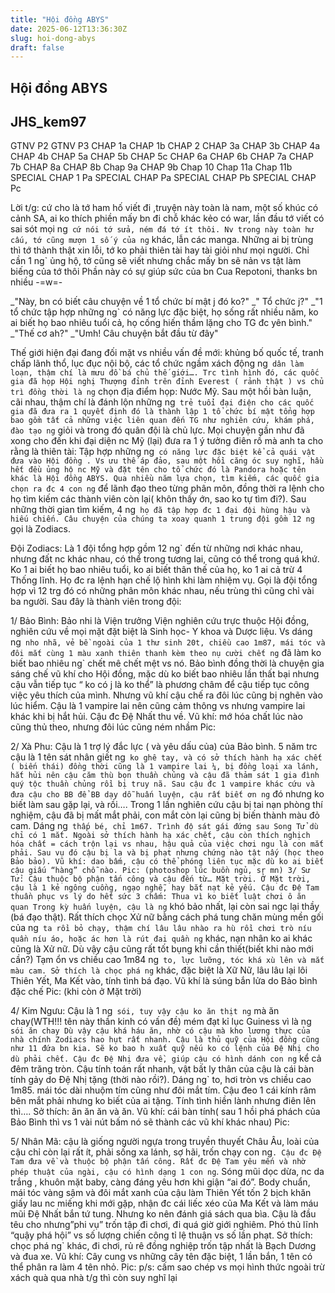 ```yaml
---
title: "Hội đồng ABYS"
date: 2025-06-12T13:36:30Z
slug: hoi-dong-abys
draft: false
---
```


## Hội đồng ABYS

## JHS_kem97

GTNV P2
GTNV P3
CHAP 1a
CHAP 1b
CHAP 2
CHAP 3a
CHAP 3b
CHAP 4a
CHAP 4b
CHAP 5a
CHAP 5b
CHAP 5c
CHAP 6a
CHAP 6b 
CHAP 7a
CHAP 7b
CHAP 8a
CHAP 8b
Chap 9a
CHAP 9b
Chap 10
Chap 11a
Chap 11b
SPECIAL CHAP 1 Pa
SPECIAL CHAP Pa
SPECIAL CHAP Pb
SPECIAL CHAP Pc 
 
Lời t/g: cứ cho là tớ ham hố viết đi ,truyện này toàn là nam, một số khúc có cảnh SA, ai ko thích phiền mấy bn đi chỗ khác kẻo có war, lần đầu tớ viết có sai sót mọi ng` cứ nói tớ sửa, ném đá tớ ít thôi. Nv trong này toàn hư cấu, tớ cũng mượn 1 số ý của ng` khác, lẫn các manga. Những ai bị trùng thì tớ thành thật xin lỗi, tớ ko phải thiên tài hay tài giỏi như mọi người. Chỉ cần 1 ng` ủng hộ, tớ cũng sẽ viết nhưng chắc mấy bn sẽ nản vs tật làm biếng của tớ thôi Phần này có sự giúp sức của bn Cua Repotoni, thanks bn nhiều -=w=-
 
_"Này, bn có biết câu chuyện về 1 tổ chức bí mật j đó ko?"
_" Tổ chức j?"
_"1 tổ chức tập hợp những ng` có năng lực đặc biệt, họ sống rất nhiều năm, ko ai biết họ bao nhiêu tuổi cả, họ cống hiến thầm lặng cho TG đc yên bình."
_"Thế cơ ah?"
_"Umh! Câu chuyện bắt đầu từ đây"
 
Thế giới hiện đại đang đối mặt vs nhiều vấn đề mới: khủng bố quốc tế, tranh chấp lãnh thổ, lục đục nội bộ, các tổ chức ngầm xách động ng` dân làm loạn, thậm chí là mưu đồ bá chủ thế giới…. Trc tình hình đó, các quốc gia đã họp Hội nghị Thượng đỉnh trên đỉnh Everest ( rảnh thật ) vs chủ trì đồng thời là ng` chọn địa điểm họp: Nước Mỹ. Sau một hồi bàn luận, cãi nhau, thậm chí là đánh lộn những ng` trẻ tuổi đại điện cho các quốc gia đã đưa ra 1 quyết định đó là thành lập 1 tổ chức bí mật tổng hợp bao gồm tất cả những việc liên quan đến TG như nghiên cứu, khám phá, đào tạo ng` giỏi và trong đó quân đội là chủ lực. Mọi chuyện gần như đã xong cho đến khi đại diện nc Mỹ (lại) đưa ra 1 ý tưởng điên rồ mà anh ta cho rằng là thiên tài: Tập hợp những ng` có năng lực đặc biệt kể cả quái vật đưa vào Hội đồng . Vs ưu thế áp đảo, sau một hồi căng óc suy nghĩ, hầu hết đều ủng hộ nc Mỹ và đặt tên cho tổ chức đó là Pandora hoặc tên khác là Hội đồng ABYS. Qua nhiều năm lựa chọn, tìm kiếm, các quốc gia chọn ra đc 4 con ng` để lãnh đạo theo từng phân môn, đồng thời ra lệnh cho họ tìm kiếm các thành viên còn lại( khôn thấy ớn, sao ko tự tìm đi?). Sau những thời gian tìm kiếm, 4 ng` họ đã tập hợp đc 1 đại đội hùng hậu và hiếu chiến. Câu chuyện của chúng ta xoay quanh 1 trung đội gồm 12 ng` gọi là Zodiacs.
 
Đội Zodiacs: Là 1 đội tổng hợp gồm 12 ng` đến từ những nơi khác nhau, nhưng đất nc khác nhau, có thể trong tương lai, cũng có thể trong quá khứ. Ko 1 ai biết họ bao nhiêu tuổi, ko ai biết thân thế của họ, ko 1 ai cả trừ 4 Thống lĩnh. Họ đc ra lệnh hạn chế lộ hình khi làm nhiệm vụ. Gọi là đội tổng hợp vì 12 trg đó có những phân môn khác nhau, nếu trùng thì cũng chỉ vài ba người. Sau đây là thành viên trong đội:
 
1/ Bảo Bình: Bảo nhi là Viện trưởng Viện nghiên cứu trực thuộc Hội đồng, nghiên cứu về mọi mặt đặt biệt là Sinh học- Y khoa và Dược liệu. Vs dáng ng` nho nhã, vẻ bề ngoài của 1 thư sinh 20t, chiều cao 1m87, mái tóc và đôi mắt cùng 1 màu xanh thiên thanh kèm theo nụ cười chết ng` đã làm ko biết bao nhiêu ng` chết mê chết mệt vs nó. Bảo bình đồng thời là chuyện gia sáng chế vũ khí cho Hội đồng, mặc dù ko biết bao nhiêu lần thất bại nhưng cậu vẫn tiếp tục “ ko có j là ko thể” là phương châm để cậu tiếp tục công việc yêu thích của mình. Nhưng vũ khí cậu chế ra đôi lúc cũng bị nghẽn vào lúc hiểm. Cậu là 1 vampire lai nên cũng cảm thông vs nhưng vampire lai khác khi bị hắt hủi. Cậu đc Đệ Nhất thu về. Vũ khí: mớ hóa chất lúc nào cũng thủ theo, nhưng đôi lúc cũng ném nhầm
Pic: 
 
2/ Xà Phu: Cậu là 1 trợ lý đắc lực ( và yêu dấu của) của Bảo bình. 5 năm trc cậu là 1 tên sát nhân giết ng` ko ghê tay, và có sở thích hành hạ xác chết ( biến thái) đồng thời cũng là 1 vampire lai ¼, bị đồng loại xa lánh, hắt hủi nên cậu căm thù bọn thuần chủng và cậu đã thảm sát 1 gia đình quý tộc thuần chủng rồi bị truy nã. Sau cậu đc 1 vampire khác cứu và đưa cậu cho BB để BB dạy dỗ huấn luyện, cậu rất biết ơn ng` đó nhưng ko biết làm sau gặp lại, và rồi…. Trong 1 lần nghiên cứu cậu bị tai nạn phòng thí nghiệm, cậu đã bị mất mắt phải, con mắt còn lại cũng bị biến thành màu đỏ cam. Dáng ng` thấp bé, chỉ 1m67. Trình độ sát gái đứng sau Song Tử dù chỉ có 1 mắt. Ngoài sở thích hành hạ xác chết, cậu còn thích nghịch hóa chất = cách trộn lại vs nhau, hậu quả của việc chơi ngu là con mắt phải. Sau vụ đó cậu bị la và bị phạt nhưng chứng nào tật nấy (học theo Bảo bảo). Vũ khí: dao bấm, cậu có thể phóng liên tục mặc dù ko ai biết cậu giấu “hàng” chỗ nào.
Pic: (photoshop lúc buồn ngủ, sr mn)
3/ Sư Tử: Cậu thuộc bộ phận tấn công và cậu đến từ… Mặt trời. Ở Mặt trời, cậu là 1 kẻ ngông cuồng, ngạo nghễ, hay bắt nạt kẻ yếu. Cậu đc Đệ Tam thuần phục vs lý do hết sức 3 chấm: Thua vì ko biết luật chơi ô ăn quan Trong kỳ huấn luyện, cậu là ng` khó bảo nhất, lại còn sai ngc lại thầy (bá đạo thật). Rất thích chọc Xử nữ bằng cách phá tung chăn mùng mền gối của ng` ta rồi bỏ chạy, thậm chí lâu lâu nhào ra hù rồi chơi trò níu quần níu áo, hoặc ác hơn là rút đai quần ng` khác, nạn nhân ko ai khác cũng là Xử nữ. Dù vậy cậu cũng rất tốt bụng khi cần thiết(biết khi nào mới cần?) Tạm ổn vs chiều cao 1m84 ng` to, lực lưỡng, tóc khá xù lên và mắt màu cam. Sở thích là chọc phá ng` khác, đặc biệt là Xữ Nữ, lâu lâu lại lôi Thiên Yết, Ma Kết vào, tính tình bá đạo. Vũ khí là súng bắn lửa do Bảo bình đặc chế
Pic: (khi còn ở Mặt trời)
 
4/ Kim Ngưu: Cậu là 1 ng` sói, tuy vậy cậu ko ăn thịt ng` mà ăn chay(WTH!!! tên này thần kinh có vấn đề) mém đạt kỉ lục Guiness vì là ng` sói ăn chay Dù vậy cậu khá háu ăn, nhờ có cậu mà kho lương thực của nhà chính Zodiacs hao hụt rất nhanh. Cậu là thủ quỹ của Hội đồng cũng như 11 đứa bn kia. Sẽ ko bao h xuất quỹ nếu ko có lệnh của Đệ Nhị cho dù phải chết. Cậu đc Đệ Nhị đưa về, giúp cậu có hình dánh con ng` kể cả đêm trăng tròn. Cậu tính toán rất nhanh, vật bất ly thân của cậu là cái bàn tính gảy do Đệ Nhị tặng (thời nào rồi?). Dáng ng` to, hơi tròn vs chiều cao 1m85. mái tóc dài nhuộm tím cũng như đôi mắt tím. Cậu đeo 1 cái kính râm bên mắt phải nhưng ko biết của ai tặng. Tính tình hiền lành nhưng điên lên thì…. Sở thích: ăn ăn ăn và ăn. Vũ khí: cái bàn tính( sau 1 hồi phá phách của Bảo Bình thì vs 1 vài nút bấm nó sẽ thành các vũ khí khác nhau)
Pic: 
 
5/ Nhân Mã: cậu là giống người ngựa trong truyền thuyết Châu Âu, loài của cậu chỉ còn lại rất ít, phải sống xa lánh, sợ hãi, trốn chạy con ng`. Cậu đc Đệ Tam đưa về và thuộc bộ phận tấn công. Rất đc Đệ Tam yêu mến và nhờ phép thuật của ngài, cậu có hình dạng 1 con ng`. Sóng mũi dọc dừa, nc da trắng , khuôn mặt baby, càng đáng yêu hơn khi giận “ai đó”. Body chuẩn, mái tóc vàng sậm và đôi mắt xanh của cậu làm Thiên Yết tốn 2 bịch khăn giấy lau nc miếng khi mới gặp, nhận đc cái liếc xéo của Ma Kết và làm máu mũi Đệ Nhất bắn tứ tung. Nhưng ko nên đánh giá sách qua bìa. Cậu là đầu têu cho nhưng”phi vụ” trốn tập đi chơi, đi quá giờ giới nghiêm. Phó thủ lĩnh “quậy phá hội” vs số lượng chiến công tỉ lệ thuận vs số lần phạt. Sở thích: chọc phá ng` khác, đi chơi, rủ rê đồng nghiệp trốn tập nhất là Bạch Dương và đua xe. Vũ khí: Cây cung vs những cây tên đặc biệt, 1 lần bắn, 1 tên có thể phân ra làm 4 tên nhỏ.
Pic: 
p/s: cấm sao chép vs mọi hình thức ngoài trừ xách quà qua nhà t/g thì còn suy nghĩ lại